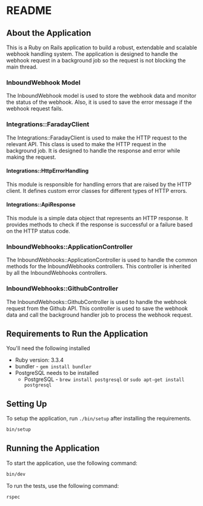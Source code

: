 # README

## About the Application
This is a Ruby on Rails application to build a robust, extendable and scalable webhook handling system. The application is designed to handle the webhook request in a background job so the request is not blocking the main thread.

### InboundWebhook Model
The InboundWebhook model is used to store the webhook data and monitor the status of the webhook. Also, it is used to save the error message if the webhook request fails.

### Integrations::FaradayClient
The Integrations::FaradayClient is used to make the HTTP request to the relevant API. This class is used to make the HTTP request in the background job. It is designed to handle the response and error while making the request.

#### Integrations::HttpErrorHandling
This module is responsible for handling errors that are raised by the HTTP client. It defines custom error classes for different types of HTTP errors.

#### Integrations::ApiResponse
This module is a simple data object that represents an HTTP response. It provides methods to check if the response is successful or a failure based on the HTTP status code.

### InboundWebhooks::ApplicationController
The InboundWebhooks::ApplicationController is used to handle the common methods for the InboundWebhooks controllers. This controller is inherited by all the InboundWebhooks controllers. 

### InboundWebhooks::GithubController
The InboundWebhooks::GithubController is used to handle the webhook request from the Github API. This controller is used to save the webhook data and call the background handler job to process the webhook request.

## Requirements to Run the Application
You'll need the following installed

* Ruby version: 3.3.4
* bundler - `gem install bundler`
* PostgreSQL needs to be installed
  * PostgreSQL - `brew install postgresql` or `sudo apt-get install postgresql`

## Setting Up

To setup the application, run `./bin/setup` after installing the requirements.

```bash
bin/setup
```

## Running the Application

To start the application, use the following command:

```bash
bin/dev
```

To run the tests, use the following command:

```bash
rspec
```
